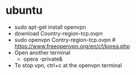 # ubuntu
- sudo apt-get install openvpn
- download Country-region-tcp.ovpn
- sudo openvpn Contry-region-tcp.ovpn # https://www.freeopenvpn.org/en/cf/korea.php
- Open another terminal
  - opera -private&
- To stop vpn, ctrl+c at the openvpn terminal
